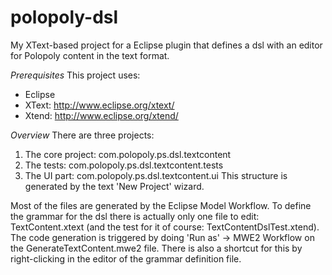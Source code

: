 polopoly-dsl
============

My XText-based project for a Eclipse plugin that defines a dsl with an editor for Polopoly content in the text format.

_Prerequisites_
This project uses:
* Eclipse
* XText: http://www.eclipse.org/xtext/
* Xtend: http://www.eclipse.org/xtend/

_Overview_
There are three projects:
1. The core project: com.polopoly.ps.dsl.textcontent
2. The tests: com.polopoly.ps.dsl.textcontent.tests
3. The UI part: com.polopoly.ps.dsl.textcontent.ui
This structure is generated by the text 'New Project' wizard.

Most of the files are generated by the Eclipse Model Workflow. To define the grammar for the dsl there is actually only one file to edit: TextContent.xtext (and the test for it of course: TextContentDslTest.xtend). The code generation is triggered by doing 'Run as' -> MWE2 Workflow on the GenerateTextContent.mwe2 file. There is also a shortcut for this by right-clicking in the editor of the grammar definition file.
